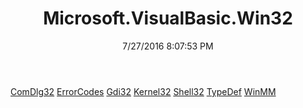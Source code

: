 ﻿---
title: Microsoft.VisualBasic.Win32
date: 7/27/2016 8:07:53 PM
---

[ComDlg32](T-Microsoft.VisualBasic.Win32.ComDlg32.html)
[ErrorCodes](T-Microsoft.VisualBasic.Win32.ErrorCodes.html)
[Gdi32](T-Microsoft.VisualBasic.Win32.Gdi32.html)
[Kernel32](T-Microsoft.VisualBasic.Win32.Kernel32.html)
[Shell32](T-Microsoft.VisualBasic.Win32.Shell32.html)
[TypeDef](T-Microsoft.VisualBasic.Win32.TypeDef.html)
[WinMM](T-Microsoft.VisualBasic.Win32.WinMM.html)
